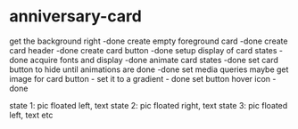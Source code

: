 # anniversary-card

get the background right -done
create empty foreground card -done
create card header -done
create card button -done
setup display of card states -done
acquire fonts and display -done
animate card states -done
    set card button to hide until animations are done -done
set media queries
maybe get image for card button - set it to a gradient - done
set button hover icon -done


state 1: pic floated left, text
state 2: pic floated right, text
state 3: pic floated left, text
etc